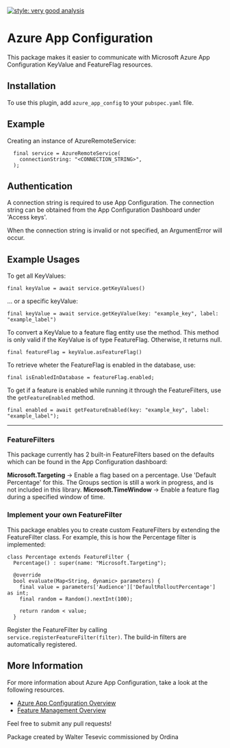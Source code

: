 [![style: very good analysis](https://img.shields.io/badge/style-very_good_analysis-B22C89.svg)](https://pub.dev/packages/very_good_analysis)

# Azure App Configuration  
This package makes it easier to communicate with Microsoft Azure App Configuration KeyValue and FeatureFlag resources.

## Installation
To use this plugin, add `azure_app_config` to your `pubspec.yaml` file.

## Example
Creating an instance of AzureRemoteService:

      final service = AzureRemoteService(
        connectionString: "<CONNECTION_STRING>",
      ); 

## Authentication

A connection string is required to use App Configuration.
The connection string can be obtained from the App Configuration Dashboard under 'Access keys'.

When the connection string is invalid or not specified, an ArgumentError will occur.

## Example Usages

To get all KeyValues:

    final keyValue = await service.getKeyValues()

... or a specific keyValue:

    final keyValue = await service.getKeyValue(key: "example_key", label: "example_label")

To convert a KeyValue to a feature flag entity use the method. This method is only valid if the 
KeyValue is of type FeatureFlag. Otherwise, it returns null.

    final featureFlag = keyValue.asFeatureFlag()

To retrieve wheter the FeatureFlag is enabled in the database, use:

    final isEnabledInDatabase = featureFlag.enabled;


To get if a feature is enabled while running it through the FeatureFilters, use the `getFeatureEnabled` method.

    final enabled = await getFeatureEnabled(key: "example_key", label: "example_label");

---

### FeatureFilters
This package currently has 2 built-in FeatureFilters based on the defaults which can be found in the App Configuration dashboard:

**Microsoft.Targeting** -> Enable a flag based on a percentage. Use 'Default Percentage' for this. The Groups section is still a work in progress, and is not included in this library. 
**Microsoft.TimeWindow** -> Enable a feature flag during a specified window of time.

### Implement your own FeatureFilter

This package enables you to create custom FeatureFilters by extending the FeatureFilter class. For example, this is how the Percentage filter is implemented:

    class Percentage extends FeatureFilter {
      Percentage() : super(name: "Microsoft.Targeting");

      @override
      bool evaluate(Map<String, dynamic> parameters) {
        final value = parameters['Audience']['DefaultRolloutPercentage'] as int;
        final random = Random().nextInt(100);

        return random < value;
      }
    


Register the FeatureFilter by calling `service.registerFeatureFilter(filter)`. The build-in filters are automatically registered.

## More Information
For more information about Azure App Configuration, take a look at the following resources.

 - [Azure App Configuration Overview](https://learn.microsoft.com/en-us/azure/azure-app-configuration/overview)
 - [Feature Management Overview](https://learn.microsoft.com/en-us/azure/azure-app-configuration/concept-feature-management)


Feel free to submit any pull requests!




Package created by Walter Tesevic commissioned by Ordina
